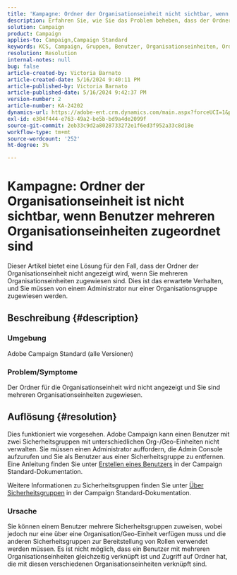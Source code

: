 ```yaml
---
title: 'Kampagne: Ordner der Organisationseinheit nicht sichtbar, wenn Benutzer mehreren Organisationseinheiten zugeordnet sind'
description: Erfahren Sie, wie Sie das Problem beheben, dass der Ordner der Organisationseinheit nicht angezeigt wird, wenn Sie mehreren Organisationseinheiten zugewiesen sind.
solution: Campaign
product: Campaign
applies-to: Campaign,Campaign Standard
keywords: KCS, Campaign, Gruppen, Benutzer, Organisationseinheiten, Ordner der Organisationseinheiten nicht anzeigen, Fehlerbehebung, Sicherheitsgruppen
resolution: Resolution
internal-notes: null
bug: false
article-created-by: Victoria Barnato
article-created-date: 5/16/2024 9:40:11 PM
article-published-by: Victoria Barnato
article-published-date: 5/16/2024 9:42:37 PM
version-number: 2
article-number: KA-24202
dynamics-url: https://adobe-ent.crm.dynamics.com/main.aspx?forceUCI=1&pagetype=entityrecord&etn=knowledgearticle&id=235fc3d8-cc13-ef11-9f8a-6045bd006c82
exl-id: e304f444-e763-49a2-be5b-bd9a4de2099f
source-git-commit: 2eb33c9d2a8028733272e1f6ed3f952a33c8d18e
workflow-type: tm+mt
source-wordcount: '252'
ht-degree: 3%

---
```


# Kampagne: Ordner der Organisationseinheit ist nicht sichtbar, wenn Benutzer mehreren Organisationseinheiten zugeordnet sind


Dieser Artikel bietet eine Lösung für den Fall, dass der Ordner der Organisationseinheit nicht angezeigt wird, wenn Sie mehreren Organisationseinheiten zugewiesen sind. Dies ist das erwartete Verhalten, und Sie müssen von einem Administrator nur einer Organisationsgruppe zugewiesen werden.





## Beschreibung {#description}


### Umgebung

Adobe Campaign Standard (alle Versionen)

### Problem/Symptome

Der Ordner für die Organisationseinheit wird nicht angezeigt und Sie sind mehreren Organisationseinheiten zugewiesen.


## Auflösung {#resolution}


Dies funktioniert wie vorgesehen. Adobe Campaign kann einen Benutzer mit zwei Sicherheitsgruppen mit unterschiedlichen Org-/Geo-Einheiten nicht verwalten. Sie müssen einen Administrator auffordern, die Admin Console aufzurufen und Sie als Benutzer aus einer Sicherheitsgruppe zu entfernen. Eine Anleitung finden Sie unter [Erstellen eines Benutzers](https://experienceleague.adobe.com/en/docs/campaign-standard/using/administrating/users-and-security/users-management#creating-a-user) in der Campaign Standard-Dokumentation.

Weitere Informationen zu Sicherheitsgruppen finden Sie unter [Über Sicherheitsgruppen](https://experienceleague.adobe.com/en/docs/campaign-standard/using/administrating/users-and-security/managing-groups-and-users) in der Campaign Standard-Dokumentation.

### Ursache

Sie können einem Benutzer mehrere Sicherheitsgruppen zuweisen, wobei jedoch nur eine über eine Organisation/Geo-Einheit verfügen muss und die anderen Sicherheitsgruppen zur Bereitstellung von Rollen verwendet werden müssen. Es ist nicht möglich, dass ein Benutzer mit mehreren Organisationseinheiten gleichzeitig verknüpft ist und Zugriff auf Ordner hat, die mit diesen verschiedenen Organisationseinheiten verknüpft sind.
